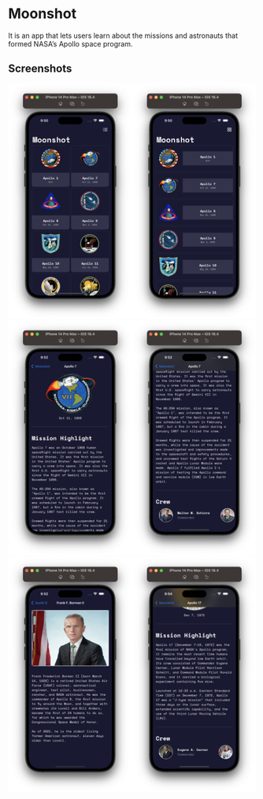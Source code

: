 
# Moonshot

It is an app that lets users learn about the missions and astronauts that formed NASA’s Apollo space program.


## Screenshots

<img src="Screenshots/ss1.png" width="50%" height="10%"><img src="Screenshots/ss2.png" width="50%" height="10%"><img src="Screenshots/ss3.png" width="50%" height="10%"><img src="Screenshots/ss4.png" width="50%" height="10%"><img src="Screenshots/ss5.png" width="50%" height="10%"><img src="Screenshots/ss6.png" width="50%" height="10%">


